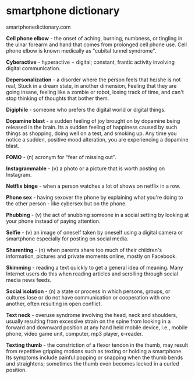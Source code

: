 # smartphone dictionary

smartphonedictionary.com

__Cell phone elbow__ - the onset of aching, burning, numbness, or tingling in the ulnar forearm and hand that comes from prolonged cell phone use. Cell phone elbow is known medically as "cubital tunnel syndrome".

__Cyberactive__ - hyperactive + digital; constant, frantic activity involving digital communication.

__Depersonalization__ - a disorder where the person feels that he/she is not real, Stuck in a dream state, in another dimension, Feeling that they are going insane, feeling like a zombie or robot, losing track of time, and can't stop thinking of thoughts that bother them.

__Digiphile__ - someone who prefers the digital world or digital things.

__Dopamine blast__ - a sudden feeling of joy brought on by dopamine being released in the brain. Its a sudden feeling of happiness caused by such things as shopping, doing well on a test, and smoking up. Any time you notice a sudden, positive mood alteration, you are experiencing a dopamine blast.

__FOMO__ - (n) acronym for "fear of missing out".

__Instagrammable__ - (v) a photo or a picture that is worth posting on Instagram.

__Netflix binge__ - when a person watches a lot of shows on netflix in a row.

__Phone sex__ - having sexover the phone by explaining what you're doing to the other person - like cybersex but on the phone.

__Phubbing__ - (v) the act of snubbing someone in a social setting by looking at your phone instead of paying attention.

__Selfie__ - (v) an image of oneself taken by oneself using a digital camera or smartphone especially for posting on social media.

__Sharenting__ - (n) when parents share too much of their children's information, pictures and private moments online, mostly on Facebook.

__Skimming__ - reading a text quickly to get a general idea of meaning. Many Internet users do this when reading articles and scrolling through social media news feeds. 

__Social isolation__ - (n) a state or process in which persons, groups, or cultures lose or do not have communication or cooperation with one another, often resulting in open conflict.

__Text neck__ - overuse syndrome involving the head, neck and shoulders, usually resulting from excessive strain on the spine from looking in a forward and downward position at any hand held mobile device, i.e., mobile phone, video game unit, computer, mp3 player, e-reader.

__Texting thumb__ - the constriction of a flexor tendon in the thumb, may result from repetitive gripping motions such as texting or holding a smartphone. Its symptoms include painful popping or snapping when the thumb bends and straightens; sometimes the thumb even becomes locked in a curled position.
